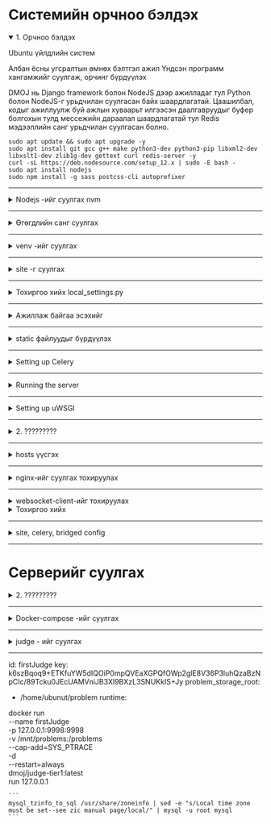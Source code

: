 # Системийн орчноо бэлдэх

<details open>
<summary> 1. Орчноо бэлдэх </summary>

Ubuntu үйлдлийн систем

Албан ёсны угсралтын өмнөх бэлтгэл ажил
Үндсэн программ хангамжийг суулгаж, орчинг бүрдүүлэх

DMOJ нь Django framework болон NodeJS дээр ажилладаг тул Python болон NodeJS-г урьдчилан суулгасан байх шаардлагатай. Цаашилбал, кодыг ажиллуулж буй ажлын хуваарьт илгээсэн даалгавруудыг буфер болгохын тулд мессежийн дараалал шаардлагатай тул Redis мэдээллийн санг урьдчилан суулгасан болно.

```
sudo apt update && sudo apt upgrade -y
sudo apt install git gcc g++ make python3-dev python3-pip libxml2-dev libxslt1-dev zlib1g-dev gettext curl redis-server -y
curl -sL https://deb.nodesource.com/setup_12.x | sudo -E bash -
sudo apt install nodejs
sudo npm install -g sass postcss-cli autoprefixer
```

</details>

---

<details>
<summary>Nodejs -ийг суулгах nvm </summary>



Now, activate all settings using the following command:

```
source ~/.bashrc

nvm --version
nvm install node
node --version
nvm install node --lts
nvm install 14.19.1
node --version
nvm ls
nvm ls-remote
nvm use 14.19.1
node --version
nvm run default --version

```
</details>


---

<details>
<summary> Өгөгдлийн санг суулгах </summary>

 Энд Mariadb мэдээллийн санг ашигладаг бөгөөд Ubuntu дээр суулгах нь маш тохиромжтой. Одоогийн Mariadb мэдээллийн санд суулгасны дараа хэрэглэгчээс root нууц үг оруулах шаардлагагүй тул шууд дотоод нэвтрэх нууц үг анхдагчаар хоосон байна.

```
sudo apt update
sudo apt install mariadb-server libmysqlclient-dev -y

sudo mysql -u root -p
mariadb> CREATE DATABASE dmoj DEFAULT CHARACTER SET utf8mb4 DEFAULT COLLATE utf8mb4_general_ci;
mariadb> GRANT ALL PRIVILEGES ON dmoj.* to 'dmoj'@'localhost' IDENTIFIED BY 'db123';
mariadb> exit

```

DMOJ-г зохион бүтээхдээ мэдээллийн сан нь урт индексийг ашигладаг тул мэдээллийн сангийн нэмэлт тохиргоог энд хийх шаардлагатай (албан ёсны баримт бичигт дурдаагүй бөгөөд энэ нь өөр өөр үйлдлийн системтэй холбоотой байж болно). 

```
/etc/mysql/mariadb.conf.d/50-server.conf 

```

файлын innodb тайлбарын байрлалд дараах гурван мөрийг нэмнэ.Өөрчлөлт дууссаны дараа хүчин төгөлдөр болохын тулд Mysql мэдээллийн санг дахин эхлүүлнэ үү. Нэмж дурдахад, дараа нь татаж авсан DMOJ төслийн үндсэн кодын **site/manage.py**  файлд дараах хоёр мөрийг нэмэх хэрэгтэй.

```
[mysqld]
...

innodb_file_format = Barracuda
innodb_file_per_table = 1
innodb_large_prefix
```


### Mysql мэдээллийн санг дахин эхлүүлнэ үү

```
sudo service mysql restart
```

```
#!/usr/bin/env python
import os
import sys

if __name__ == "__main__":
    os.environ.setdefault("DJANGO_SETTINGS_MODULE", "sampleproj.settings")

    # Дараах хоёр мөрийг нэмнэ үү
    from django.db.backends.mysql.schema import DatabaseSchemaEditor
    DatabaseSchemaEditor.sql_create_table += " ROW_FORMAT=DYNAMIC"

```

</details>


---



<details>
<summary>venv -ийг суулгах</summary>

venv (virtual environment)-ийг суулгах

```
python3 -m venv venv
. venv/bin/activate
```

</details>

---

<details>
<summary>site -г суулгах</summary>

Кодоо татаж аваад хамаарлыг суулгана уу

Энэ алхам нь DMOJ-ийн үндсэн төслийн кодыг Github-аас локал руу татаж аваад дэд төслийн git tracking, update кодыг нэмэх явдал юм. Хэрэв та шийдвэрийн серверийг Docker-ийн аргаар тохируулахаар шийдсэн бол салбараа солих шаардлагагүй гэдгийг энд тэмдэглэх нь зүйтэй. Үгүй бол та branch солих хэрэгтэй болно.

```
git clone https://github.com/DMOJ/site.git
cd site
git checkout v2.1.0  # Энэ алхамыг дараа нь шүүлтийн серверийг тохируулахын тулд pypi аргыг ашиглах үед л гүйцэтгэх шаардлагатай.
git submodule init
git submodule update
pip3 install -r requirements.txt
pip3 install mysqlclient

```
</details>

---



<details>
<summary> Тохиргоо хийх local_settings.py</summary>


dmoj фолдер дотор дараах файлыг (dmoj/local_settings.py) үүсгэх доторн дараах кодыг оруулна. 
```
local_settings.py
``` 

```
#####################################
########## Django settings ##########
#####################################
# See <https://docs.djangoproject.com/en/3.2/ref/settings/>
# for more info and help. If you are stuck, you can try Googling about
# Django - many of these settings below have external documentation about them.
#
# The settings listed here are of special interest in configuring the site.

# SECURITY WARNING: keep the secret key used in production secret!
# You may use this command to generate a key:
# python3 -c 'from django.core.management.utils import get_random_secret_key;print(get_random_secret_key())'
SECRET_KEY = 'This key is not very secure and you should change it.'

# SECURITY WARNING: don't run with debug turned on in production!
DEBUG = True  # Change to False once you are done with runserver testing.

# Uncomment and set to the domain names this site is intended to serve.
# You must do this once you set DEBUG to False.
ALLOWED_HOSTS = ['dmoj.mn']

# Optional apps that DMOJ can make use of.
INSTALLED_APPS += (
)

# Caching. You can use memcached or redis instead.
# Documentation: <https://docs.djangoproject.com/en/3.2/topics/cache/>
CACHES = {
    'default': {
        'BACKEND': 'django.core.cache.backends.locmem.LocMemCache',
    },
}

# Your database credentials. Only MySQL is supported by DMOJ.
# Documentation: <https://docs.djangoproject.com/en/3.2/ref/databases/>
DATABASES = {
    'default': {
        'ENGINE': 'django.db.backends.mysql',
        'NAME': 'dmoj',
        'USER': 'dmoj',
        'PASSWORD': 'db123',
        'HOST': '127.0.0.1',
        'OPTIONS': {
            'charset': 'utf8mb4',
            'sql_mode': 'STRICT_TRANS_TABLES,NO_ENGINE_SUBSTITUTION',
        },
    },
}

# Sessions.
# Documentation: <https://docs.djangoproject.com/en/3.2/topics/http/sessions/>
#SESSION_ENGINE = 'django.contrib.sessions.backends.cached_db'

# Internationalization.
# Documentation: <https://docs.djangoproject.com/en/3.2/topics/i18n/>
LANGUAGE_CODE = 'en-ca'
DEFAULT_USER_TIME_ZONE = 'America/Toronto'
USE_I18N = True
USE_L10N = True
USE_TZ = True

## django-compressor settings, for speeding up page load times by minifying CSS and JavaScript files.
# Documentation: <https://django-compressor.readthedocs.io/en/latest/>
COMPRESS_OUTPUT_DIR = 'cache'
COMPRESS_CSS_FILTERS = [
    'compressor.filters.css_default.CssAbsoluteFilter',
    'compressor.filters.cssmin.CSSMinFilter',
]
COMPRESS_JS_FILTERS = ['compressor.filters.jsmin.JSMinFilter']
COMPRESS_STORAGE = 'compressor.storage.GzipCompressorFileStorage'
STATICFILES_FINDERS += ('compressor.finders.CompressorFinder',)


#########################################
########## Email configuration ##########
#########################################
# See <https://docs.djangoproject.com/en/3.2/topics/email/#email-backends>
# for more documentation. You should follow the information there to define
# your email settings.

# Use this if you are just testing.
#EMAIL_BACKEND = 'django.core.mail.backends.console.EmailBackend'

# The following block is included for your convenience, if you want
# to use Gmail.
#EMAIL_BACKEND = 'django.core.mail.backends.smtp.EmailBackend'
#EMAIL_USE_TLS = True
#EMAIL_HOST = 'smtp.gmail.com'
#EMAIL_HOST_USER = '<your account>@gmail.com'
#EMAIL_HOST_PASSWORD = '<your password>'
#EMAIL_PORT = 587

# To use Mailgun, uncomment this block.
# You will need to run `pip install django-mailgun` to get `MailgunBackend`.
#EMAIL_BACKEND = 'django_mailgun.MailgunBackend'
#MAILGUN_ACCESS_KEY = '<your Mailgun access key>'
#MAILGUN_SERVER_NAME = '<your Mailgun domain>'

# You can also use SendGrid, with `pip install sendgrid-django`.
#EMAIL_BACKEND = 'sgbackend.SendGridBackend'
#SENDGRID_API_KEY = '<Your SendGrid API Key>'

# The DMOJ site is able to notify administrators of errors via email,
# if configured as shown below.

# A tuple of (name, email) pairs that specifies those who will be mailed
# when the server experiences an error when DEBUG = False.
ADMINS = (
    ('Your Name', 'your.email@example.com'),
)

# The sender for the aforementioned emails.
SERVER_EMAIL = 'DMOJ: Modern Online Judge <errors@dmoj.ca>'


################################################
########## Static files configuration ##########
################################################
# See <https://docs.djangoproject.com/en/3.2/howto/static-files/>.

# Change this to somewhere more permanent, especially if you are using a
# webserver to serve the static files. This is the directory where all the
# static files DMOJ uses will be collected to.
# You must configure your webserver to serve this directory as /static/ in production.
STATIC_ROOT = '/tmp/static'

# URL to access static files.
STATIC_URL = '/static/'

# Uncomment to use hashed filenames with the cache framework.
#STATICFILES_STORAGE = 'django.contrib.staticfiles.storage.ManifestStaticFilesStorage'


############################################
########## DMOJ-specific settings ##########
############################################

## DMOJ site display settings.
SITE_NAME = 'DMOJ'
SITE_LONG_NAME = 'DMOJ: Modern Online Judge'
SITE_ADMIN_EMAIL = 'admin@example.com'
TERMS_OF_SERVICE_URL = '//dmoj.ca/tos/'  # Use a flatpage.

## Bridge controls.
# The judge connection address and port; where the judges will connect to the site.
# You should change this to something your judges can actually connect to
# (e.g., a port that is unused and unblocked by a firewall).
BRIDGED_JUDGE_ADDRESS = [('localhost', 9999)]

# The bridged daemon bind address and port to communicate with the site.
#BRIDGED_DJANGO_ADDRESS = [('localhost', 9998)]

## DMOJ features.
# Set to True to enable full-text searching for problems.
ENABLE_FTS = True

# Set of email providers to ban when a user registers, e.g., {'throwawaymail.com'}.
BAD_MAIL_PROVIDERS = set()

# The number of submissions that a staff user can rejudge at once without
# requiring the permission 'Rejudge a lot of submissions'.
# Uncomment to change the submission limit.
#DMOJ_SUBMISSIONS_REJUDGE_LIMIT = 10

## Event server.
# Uncomment to enable live updating.
#EVENT_DAEMON_USE = True

# Uncomment this section to use websocket/daemon.js included in the site.
#EVENT_DAEMON_POST = '<ws:// URL to post to>'

# If you are using the defaults from the guide, it is this:
EVENT_DAEMON_POST = 'ws://127.0.0.1:15101/' # үйл явдал илгээх

# These are the publicly accessed interface configurations.
# They should match those used by the script.
#EVENT_DAEMON_GET = '<public ws:// URL for clients>'
#EVENT_DAEMON_GET_SSL = '<public wss:// URL for clients>'
#EVENT_DAEMON_POLL = '<public URL to access the HTTP long polling of event server>'
# i.e. the path to /channels/ exposed by the daemon, through whatever proxy setup you have.

# Using our standard nginx configuration, these should be:
EVENT_DAEMON_GET = 'ws://127.0.0.1:15100/event/' # Үйл явдал авах
#EVENT_DAEMON_GET_SSL = 'wss://<your domain>/event/'  # Optional
#EVENT_DAEMON_POLL = '/channels/'

# If you would like to use the AMQP-based event server from <https://github.com/DMOJ/event-server>,
# uncomment this section instead. This is more involved, and recommended to be done
# only after you have a working event server.
#EVENT_DAEMON_AMQP = '<amqp:// URL to connect to, including username and password>'
#EVENT_DAEMON_AMQP_EXCHANGE = '<AMQP exchange to use>'

## Celery
CELERY_BROKER_URL = 'redis://127.0.0.1:6379' 
CELERY_RESULT_BACKEND = 'redis://127.0.0.1:6379'

## CDN control.
# Base URL for a copy of Ace editor.
# Should contain ace.js, along with mode-*.js.
ACE_URL = '//cdnjs.cloudflare.com/ajax/libs/ace/1.2.3/'
JQUERY_JS = '//cdnjs.cloudflare.com/ajax/libs/jquery/2.2.4/jquery.min.js'
SELECT2_JS_URL = '//cdnjs.cloudflare.com/ajax/libs/select2/4.0.3/js/select2.min.js'
SELECT2_CSS_URL = '//cdnjs.cloudflare.com/ajax/libs/select2/4.0.3/css/select2.min.css'

# A map of Earth in equirectangular projection, for timezone selection.
# Please try not to hotlink this poor site.
TIMEZONE_MAP = 'https://upload.wikimedia.org/wikipedia/commons/thumb/2/23/Blue_Marble_2002.png/1024px-Blue_Marble_2002.png'

## Camo (https://github.com/atmos/camo) usage.
#DMOJ_CAMO_URL = '<URL to your camo install>'
#DMOJ_CAMO_KEY = '<The CAMO_KEY environmental variable you used>'

# Domains to exclude from being camo'd.
#DMOJ_CAMO_EXCLUDE = ('https://dmoj.ml', 'https://dmoj.ca')

# Set to True to use https when dealing with protocol-relative URLs.
# See <https://www.paulirish.com/2010/the-protocol-relative-url/> for what they are.
#DMOJ_CAMO_HTTPS = False

# HTTPS level. Affects <link rel='canonical'> elements generated.
# Set to 0 to make http URLs canonical.
# Set to 1 to make the currently used protocol canonical.
# Set to 2 to make https URLs canonical.
#DMOJ_HTTPS = 0

## PDF rendering settings.
# Directory to cache the PDF.
#DMOJ_PDF_PROBLEM_CACHE = '/home/dmoj-uwsgi/pdfcache'

# Path to use for nginx's X-Accel-Redirect feature.
# Should be an internal location mapped to the above directory.
#DMOJ_PDF_PROBLEM_INTERNAL = '/pdfcache'

# Enable Selenium PDF generation.
#USE_SELENIUM = True

## Data download settings.
# Uncomment to allow users to download their data.
#DMOJ_USER_DATA_DOWNLOAD = True

# Directory to cache user data downloads.
# It is the administrator's responsibility to clean up old files.
#DMOJ_USER_DATA_CACHE = '/home/dmoj-uwsgi/datacache'

# Path to use for nginx's X-Accel-Redirect feature.
# Should be an internal location mapped to the above directory.
#DMOJ_USER_DATA_INTERNAL = '/datacache'

# How often a user can download their data.
#DMOJ_USER_DATA_DOWNLOAD_RATELIMIT = datetime.timedelta(days=1)


## ======== Logging Settings ========
# Documentation: https://docs.djangoproject.com/en/3.2/ref/settings/#logging
#                https://docs.python.org/3/library/logging.config.html#configuration-dictionary-schema
LOGGING = {
    'version': 1,
    'disable_existing_loggers': False,
    'formatters': {
        'file': {
            'format': '%(levelname)s %(asctime)s %(module)s %(message)s',
        },
        'simple': {
            'format': '%(levelname)s %(message)s',
        },
    },
    'handlers': {
        # You may use this handler as an example for logging to other files.
        'bridge': {
            'level': 'INFO',
            'class': 'logging.handlers.RotatingFileHandler',
            'filename': '<desired bridge log path>',
            'maxBytes': 10 * 1024 * 1024,
            'backupCount': 10,
            'formatter': 'file',
        },
        'mail_admins': {
            'level': 'ERROR',
            'class': 'dmoj.throttle_mail.ThrottledEmailHandler',
        },
        'console': {
            'level': 'DEBUG',
            'class': 'logging.StreamHandler',
            'formatter': 'file',
        },
    },
    'loggers': {
        # Site 500 error mails.
        'django.request': {
            'handlers': ['mail_admins'],
            'level': 'ERROR',
            'propagate': False,
        },
        # Judging logs as received by bridged.
        'judge.bridge': {
            'handlers': ['bridge', 'mail_admins'],
            'level': 'INFO',
            'propagate': True,
        },
        # Catch all logs to stderr.
        '': {
            'handlers': ['console'],
        },
        # Other loggers of interest. Configure at will.
        #  - judge.user: logs naughty user behaviours.
        #  - judge.problem.pdf: PDF generation log.
        #  - judge.html: HTML parsing errors when processing problem statements etc.
        #  - judge.mail.activate: logs for the reply to activate feature.
        #  - event_socket_server
    },
}

## ======== Integration Settings ========
## Python Social Auth
# Documentation: https://python-social-auth.readthedocs.io/en/latest/
# You can define these to enable authentication through the following services.
#SOCIAL_AUTH_GOOGLE_OAUTH2_KEY = ''
#SOCIAL_AUTH_GOOGLE_OAUTH2_SECRET = ''
#SOCIAL_AUTH_FACEBOOK_KEY = ''
#SOCIAL_AUTH_FACEBOOK_SECRET = ''
#SOCIAL_AUTH_GITHUB_SECURE_KEY = ''
#SOCIAL_AUTH_GITHUB_SECURE_SECRET = ''

## ======== Custom Configuration ========
# You may add whatever Django configuration you would like here.
# Do try to keep it separate so you can quickly patch in new settings.

```



</details>

---


<details>
<summary>Ажиллаж байгаа эсэхийг</summary>

**Ажиллаж байгаа эсэхийг**
local_settings.py -ийг нэмээд дараа нь шалгаж үзэх

```
python3 manage.py check
```
</details>

---


<details>
<summary>static файлуудыг бүрдүүлэх</summary>

**Ажиллаж байгаа эсэхийг**
local_settings.py -ийг нэмээд дараа нь шалгаж үзэх

```
./make_style.sh
python3 manage.py collectstatic
python3 manage.py compilemessages
python3 manage.py compilejsi18n
python3 manage.py migrate

python3 manage.py loaddata navbar
python3 manage.py loaddata language_small
python3 manage.py loaddata demo

python3 manage.py createsuperuser

```
</details>

---



<details>
<summary>Setting up Celery</summary>

The DMOJ uses Celery workers to perform most of its heavy lifting, such as batch rescoring submissions. We will use Redis as its broker, though note that other brokers that Celery supports will work as well.

Start up the Redis server, which is needed by the Celery workers.

```
service redis-server start
```


Configure local_settings.py by uncommenting CELERY_BROKER_URL and CELERY_RESULT_BACKEND. By default, Redis listens on localhost port 6379, which is reflected in local_settings.py. You will need to update the addresses if you changed Redis's settings.

We will test that Celery works soon.

</details>

---



<details>
<summary>Running the server</summary>

At this point, you should attempt to run the server, and see if it all works.

```
python3 manage.py runserver 0.0.0.0:8000
```


You should Ctrl-C to exit after verifying.

Do not use runserver in production!

We will set up a proper webserver using nginx and uWSGI soon.

You should also test to see if bridged runs.

```
python3 manage.py runbridged
```


If there are no errors after about 10 seconds, it probably works. You should Ctrl-C to exit.

Next, test that the Celery workers run.

```
celery -A dmoj_celery worker
```
You can Ctrl-C to exit.
</details>

---



<details>
<summary>Setting up uWSGI</summary>

runserver is insecure and not meant for production workloads, and should not be used beyond testing. In the rest of this guide, we will be installing uwsgi and nginx to serve the site, using supervisord to keep site and bridged running. It's likely other configurations may work, but they are unsupported.

First, copy our uwsgi.ini (link). You should change the paths to reflect your install.

You need to install uwsgi.


```
django-admin startproject main_project
```


uwsgi.ini - файлыг site үндсэн фолдер дотор үүсгэх
```
uwsgi.ini
```

Дараах тохиргооны хэсгийг хуулах

```
[uwsgi]
# Socket and pid file location/permission.
uwsgi-socket = /tmp/dmoj-site.sock
chmod-socket = 666
pidfile = /tmp/dmoj-site.pid

# You should create an account dedicated to running dmoj under uwsgi.
#uid = dmoj-uwsgi
#gid = dmoj-uwsgi

# Paths.
chdir = /home/bd/mysystem/site
pythonpath = /home/bd/mysystem/venv
virtualenv = /home/bd/mysystem/venv

# Details regarding DMOJ application.
protocol = uwsgi
master = true
env = DJANGO_SETTINGS_MODULE=dmoj.settings
module = dmoj.wsgi:application
optimize = 2

# Scaling settings. Tune as you like.
memory-report = true
cheaper-algo = backlog
cheaper = 3
cheaper-initial = 5
cheaper-step = 1
cheaper-rss-limit-soft = 201326592
cheaper-rss-limit-hard = 234881024
workers = 7
```



sudo service redis-server start

#将项目配置文件中Celery配置去除注释使其生效

# 测试运行主项目代码
python3 manage.py runserver 0.0.0.0:8000

# 运行上一步成功后，运行调度程序，十秒内无任何回显则ctrl+c中止
python3 manage.py runbridged

# 运行Celery任务队列，无错误回显即可
pip3 install redis
celery -A dmoj_celery worker

</details>

---




<details>
<summary>2. ?????????</summary>

???????

**Жишээ нь:**

```
django-admin startproject main_project
```
</details>

---




<details>
<summary>hosts  үүсгэх</summary>


**hosts  үүсгэх**

```
nano /etc/hosts
```

Үүгэх домэйн нэрээ зааж өгнө.


```
127.0.0.1 dmoj.mn

```
</details>

---




<details>
<summary>nginx-ийг суулгах тохируулах</summary>

nginx-ийг суулгах 

```
apt install nginx
```

proxy  - серверийн тохиргоо хийх

Үүний тулд root эрхээр орж тохиргоо хийх хэрэгтэй

```
sudo su

cd /etc/nginx/conf.d

sudo nano /etc/nginx/sites-available/dmoj.mn
```

Дотор нь дараах кодыг оруулж өгнө.


```
server {
    listen       80;
    listen       [::]:80;

    # Change port to 443 and do the nginx ssl stuff if you want it.

    # Change server name to the HTTP hostname you are using.
    # You may also make this the default server by listening with default_server,
    # if you disable the default nginx server declared.
    server_name dmoj.mn;

    add_header X-UA-Compatible "IE=Edge,chrome=1";
    add_header X-Content-Type-Options nosniff;
    add_header X-XSS-Protection "1; mode=block";

    charset utf-8;
    try_files $uri @icons;
    error_page 502 504 /502.html;

    location ~ ^/502\.html$|^/logo\.png$|^/robots\.txt$ {
        root /home/bd/mysystem/site;
    }

    location @icons {
        root /home/bd/mysystem/site/resources/icons;
        error_page 403 = @uwsgi;
        error_page 404 = @uwsgi;
    }

    location @uwsgi {
        uwsgi_read_timeout 600;
        # Change this path if you did so in uwsgi.ini
        uwsgi_pass unix:///tmp/dmoj-site.sock;
        include uwsgi_params;
        uwsgi_param SERVER_SOFTWARE nginx/$nginx_version;
    }

    location /static {
        gzip_static on;
        expires max;
        #root /tmp/static/;
        # Comment out root, and use the following if it doesn't end in /static.
        alias /tmp/static/; # 配置主项目的静态文件地址
    }

    # Uncomment if you are using PDFs and want to serve it faster.
    # This location name should be set to DMOJ_PDF_PROBLEM_INTERNAL.
    #location /pdfcache {
    #    internal;
    #    root <path to pdf cache diretory, without the final /pdfcache>;
    #    # Default from docs:
    #    #root /home/dmoj-uwsgi/;
    #}

    # Uncomment if you are allowing user data downloads and want to serve it faster.
    # This location name should be set to DMOJ_USER_DATA_INTERNAL.
    #location /datacache {
    #    internal;
    #    root <path to data cache diretory, without the final /datacache>;
    #
    #    # Default from docs:
    #    #root /home/dmoj-uwsgi/;
    #}

    # Uncomment these sections if you are using the event server.
    location /event/ {
        proxy_pass ;
        proxy_http_version 1.1;
        proxy_set_header Upgrade $http_upgrade;
        proxy_set_header Connection "upgrade";
        proxy_read_timeout 86400;
    }

    location /channels/ {
        proxy_read_timeout          120;
        proxy_pass ;
    }
}

```

Тухайн домэйн хаягийг бүртгэх

```
sudo ln -s /etc/nginx/sites-available/dmoj.mn /etc/nginx/sites-enabled/
```

Алдаа гарсан эсэхийг шалгах

```
sudo nginx -t
```

nginx системийг дахин эхлүүлэх

```
sudo systemctl restart nginx
```
</details>

---


<details>
<summary>websocket-client-ийг тохируулах</summary>


npm install qu ws simplesets
pip3 install websocket-client

# 重启程序使修改的配置生效
sudo supervisorctl update
sudo supervisorctl restart bridged
sudo supervisorctl restart site
sudo nginx -s reload

</details>



<details>
<summary>Тохиргоо хийх</summary>


Тохиргооны файлыг дараах байдлаар тохируулна

```
location /event/ {
        proxy_pass http://127.0.0.1:15100/;
        proxy_http_version 1.1;
        proxy_set_header Upgrade $http_upgrade;
        proxy_set_header Connection "upgrade";
        proxy_read_timeout 86400;
    }

    location /channels/ {
        proxy_read_timeout          120;
        proxy_pass http://127.0.0.1:15102;
    }
}

```
</details>

---




<details>
<summary>site, celery, bridged config</summary>

root хэрэглэгчээр орж дараах фолдер дотор 3 файл үүсгэнэ
```
cd /etc/supervisor/conf.d

ls
```
Файлаа үүсгэх
```
nano site.conf
```
virtual орныг бүрдүүлсэн зам  
```
/home/bd/mysystem/venv

```
сайтыг суулгасан үндсэн зам 2ыг тохируулж өгнө.
```
/home/bd/mysystem/site
```


```
[program:site]
command=/home/bd/mysystem/venv/bin/uwsgi --ini uwsgi.ini
directory=/home/bd/mysystem/site
stopsignal=QUIT
stdout_logfile=/tmp/site.stdout.log
stderr_logfile=/tmp/site.stderr.log

```


bridged.conf  -ийг тохируулах

```
nano bridged.conf
```
Энд сайтын зам болон виртуал орчны замыг тохируулахаас гадна

идэвхитэй хэрэглэгчийн нэр root нэрийг зааж өгнө
```
[program:bridged]
command=/home/bd/mysystem/venv/bin/python manage.py runbridged
directory=/home/bd/mysystem/site
stopsignal=INT
# You should create a dedicated user for the bridged to run under.
user=bd
group=root
stdout_logfile=/tmp/bridge.stdout.log
stderr_logfile=/tmp/bridge.stderr.log
```

celery.conf -ийг тохируулж өгнө.
```
nano celery.conf
```

```
[program:celery]
command=/home/bd/mysystem/venv/bin/celery -A dmoj_celery worker
directory=/home/bd/mysystem/site
# You should create a dedicated user for celery to run under.
user=bd
group=root
stdout_logfile=/tmp/celery.stdout.log
stderr_logfile=/tmp/celery.stderr.log
```

Тохиргоо хийж дууссаны дараа дараах командуудыг ажиллуулж хэвийн эсэхийг шалгана.

```
supervisorctl update
supervisorctl status


nginx -t
service nginx reload


```
</details>

---



# Серверийг суулгах


<details>
<summary>2. ?????????</summary>

Сервер суулгах

```
sudo apt install python3-dev python3-pip build-essential libseccomp-dev -y
pip3 install dmoj
```


Дараах командыг өгснөөр тохиргоонуудыг автоматаар хийх ёстой
```
dmoj-autoconf
```
</details>

---




<details>
<summary>Docker-compose -ийг суулгах</summary>


```
sudo curl -sSL https://get.daocloud.io/docker | sh
sudo curl -sSL get.docker.com | sh
```
</details>

---




<details>
<summary>judge - ийг суулгах</summary>


```
git clone --recursive https://github.com/DMOJ/judge.git
cd judge/.docker
make judge-tier1
docker run \
    -v /mnt/problems:/problems \
    --cap-add=SYS_PTRACE \
    dmoj/judge-tier1:latest \
    cli -c /problems/judge.yml

```
</details>

---





id: firstJudge
key: k6szBqoq9+ETKfuYW5dIQOiP0mpQVEaXGPQfOWp2glE8V36P3luhQzaBzNpCIc/89Tcku0JEcUAMVniJB3XI9BXzL3SNUKkIS+Jy
problem_storage_root:
  - /home/ubunut/problem
runtime:





docker run \
    --name firstJudge \
    -p 127.0.0.1:9998:9998 \
    -v /mnt/problems:/problems \
    --cap-add=SYS_PTRACE \
    -d \
    --restart=always \
    dmoj/judge-tier1:latest \
    run 127.0.0.1 

    
    
    
    
    ```
    mysql_tzinfo_to_sql /usr/share/zoneinfo | sed -e "s/Local time zone must be set--see zic manual page/local/" | mysql -u root mysql
    ```
    
